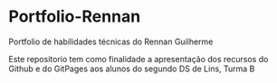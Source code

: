 # Portfolio-Rennan
Portfolio de habilidades técnicas do Rennan Guilherme

Este repositorio tem como finalidade a apresentação dos recursos do Github e do GitPages aos alunos do segundo DS de Lins, Turma B
